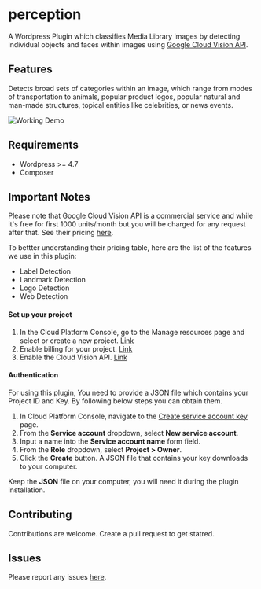 # perception

A Wordpress Plugin which classifies Media Library images by detecting individual objects and faces within images using [Google Cloud Vision API](https://cloud.google.com/vision/).

## Features

Detects broad sets of categories within an image, which range from modes of transportation to animals, popular product logos, popular natural and man-made structures, topical entities like celebrities, or news events.

![Working Demo](https://s3.amazonaws.com/accolade-ny3/img/_89fcb4321.gif)

## Requirements

* Wordpress >= 4.7
* Composer

## Important Notes

Please note that Google Cloud Vision API is a commercial service and while it's free for first 1000 units/month but you will be charged for any request after that. See their pricing [here](https://cloud.google.com/vision/pricing#prices).

To bettter understanding their pricing table, here are the list of the features we use in this plugin:

* Label Detection
* Landmark Detection
* Logo Detection
* Web Detection 


#### Set up your project

1. In the Cloud Platform Console, go to the Manage resources page and select or create a new project. [Link](https://console.cloud.google.com/cloud-resource-manager?_ga=2.235186115.-332948699.1509126047&_gac=1.39977494.1509552978.EAIaIQobChMI5dSY1eGd1wIVS7nACh2HWwFvEAAYASAAEgKdJfD_BwE)
2. Enable billing for your project. [Link](https://support.google.com/cloud/answer/6293499#enable-billing)
3. Enable the Cloud Vision API. [Link](https://console.cloud.google.com/flows/enableapi?apiid=vision.googleapis.com&redirect=https://console.cloud.google.com&_ga=2.235186115.-332948699.1509126047&_gac=1.39977494.1509552978.EAIaIQobChMI5dSY1eGd1wIVS7nACh2HWwFvEAAYASAAEgKdJfD_BwE)

#### Authentication

For using this plugin, You need to provide a JSON file which contains your Project ID and Key. By following below steps you can obtain them.

1. In Cloud Platform Console, navigate to the [Create service account key](https://console.cloud.google.com/apis/credentials/serviceaccountkey) page.
2. From the **Service account** dropdown, select **New service account**.
3. Input a name into the **Service account name** form field.
4. From the **Role** dropdown, select **Project > Owner**.
5. Click the **Create** button. A JSON file that contains your key downloads to your computer.


Keep the **JSON** file on your computer, you will need it during the plugin installation.


## Contributing

Contributions are welcome. Create a pull request to get statred.

## Issues

Please report any issues [here](https://github.com/amirandalibi/perception/issues).
